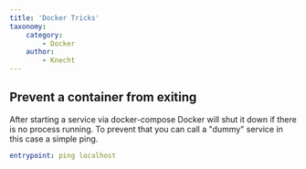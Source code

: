 ```yaml
---
title: 'Docker Tricks'
taxonomy:
    category:
        - Docker
    author:
        - Knecht
---
```


## Prevent a container from exiting
After starting a service via docker-compose Docker will shut it down if there is no process running. To prevent that you can call a "dummy" service in this case a simple ping.
```yaml
entrypoint: ping localhost
```